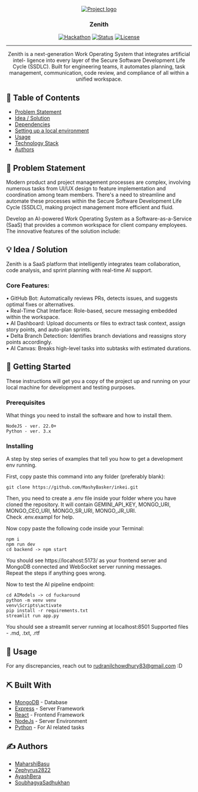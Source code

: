 <p align="center">
  <a href="" rel="noopener">
 <img src="https://i.postimg.cc/8PGQ0pGL/image.png" alt="Project logo"></a>
</p>
<h3 align="center">Zenith</h3>

<div align="center">

[![Hackathon](https://img.shields.io/badge/hackathon-name-orange.svg)](https://aignite2025.com)
[![Status](https://img.shields.io/badge/status-active-success.svg)]()
[![License](https://img.shields.io/badge/license-MIT-blue.svg)](LICENSE.md)

</div>

---

<p align="center"> Zenith is a next-generation Work Operating System that integrates artificial intel-
ligence into every layer of the Secure Software Development Life Cycle (SSDLC). Built for engineering teams, it automates planning, task management, communication, code
review, and compliance of all within a unified workspace.
    <br> 
</p>

## 📝 Table of Contents

- [Problem Statement](#problem_statement)
- [Idea / Solution](#idea)
- [Dependencies](#limitations)
- [Setting up a local environment](#getting_started)
- [Usage](#usage)
- [Technology Stack](#tech_stack)
- [Authors](#authors)

## 🧐 Problem Statement <a name = "problem_statement"></a>

Modern product and project management processes are complex, involving numerous tasks from UI/UX design to feature implementation and coordination among team members. There's a need to streamline and automate these processes within the Secure Software Development Life Cycle (SSDLC), making project management more efficient and fluid.

Develop an AI-powered Work Operating System as a Software-as-a-Service (SaaS) that provides a common workspace for client company employees. The innovative features of the solution include:

## 💡 Idea / Solution <a name = "idea"></a>

Zenith is a SaaS platform that intelligently integrates team collaboration, code
analysis, and sprint planning with real-time AI support. </br>

### Core Features:

• GitHub Bot: Automatically reviews PRs, detects issues, and suggests optimal fixes or alternatives. </br>
• Real-Time Chat Interface: Role-based, secure messaging embedded within the workspace. </br>
• AI Dashboard: Upload documents or files to extract task context, assign story points, and auto-plan sprints. </br>
• Delta Branch Detection: Identifies branch deviations and reassigns story points accordingly. </br>
• AI Canvas: Breaks high-level tasks into subtasks with estimated durations.

## 🏁 Getting Started <a name = "getting_started"></a>

These instructions will get you a copy of the project up and running on your local machine for development
and testing purposes.

### Prerequisites

What things you need to install the software and how to install them.

```
NodeJS - ver. 22.0+
Python - ver. 3.x
```

### Installing

A step by step series of examples that tell you how to get a development env running.

First, copy paste this command into any folder (preferably blank):

```
git clone https://github.com/MashyBasker/inkei.git
```

Then, you need to create a .env file inside your folder where you have cloned the repository. It will contain GEMINI_API_KEY, MONGO_URI, MONGO_CEO_URI, MONGO_SR_URI, MONGO_JR_URI. </br>
Check .env.exampl for help. </br>

Now copy paste the following code inside your Terminal:

```
npm i
npm run dev
cd backend -> npm start
```

You should see https://locahost:5173/ as your frontend server and MongoDB connected and WebSocket server running messages.
</br> Repeat the steps if anything goes wrong.

Now to test the AI pipeline endpoint:

```
cd AIModels -> cd fuckaround
python -m venv venv
venv\Scripts\activate
pip install -r requirements.txt
streamlit run app.py
```
You should see a streamlit server running at localhost:8501
Supported files - .md, .txt, .rtf </br>

## 🎈 Usage <a name="usage"></a>

For any discrepancies, reach out to rudranilchowdhury83@gmail.com :D

## ⛏️ Built With <a name = "tech_stack"></a>

- [MongoDB](https://www.mongodb.com/) - Database
- [Express](https://expressjs.com/) - Server Framework
- [React](https://react.dev/) - Frontend Framework
- [NodeJs](https://nodejs.org/en/) - Server Environment
- [Python](https://www.python.org/) - For AI related tasks

## ✍️ Authors <a name = "authors"></a>

- [MaharshiBasu](https://github.com/MashyBasker)
- [Zephyrus2822](https://github.com/Zephyrus2822)
- [AyashBera](https://github.com/Ayash-Bera)
- [SoubhagyaSadhukhan](https://github.com/levi911)
